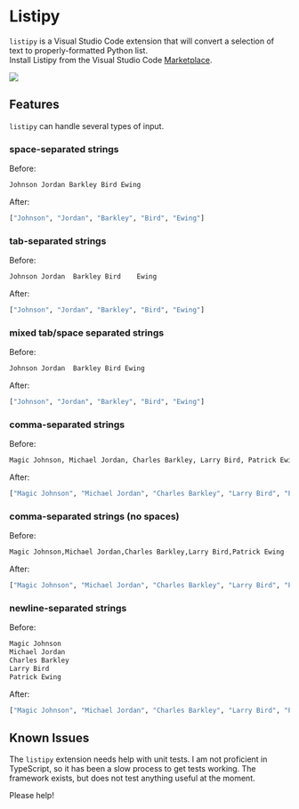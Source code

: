 # Listipy

`listipy` is a Visual Studio Code extension that will convert a selection of text to properly-formatted Python list.  
Install Listipy from the Visual Studio Code [Marketplace](https://marketplace.visualstudio.com/items?itemName=arvkevi.listipy).

![](images/demo.gif)

## Features

`listipy` can handle several types of input.

### space-separated strings  

Before:  

```python
Johnson Jordan Barkley Bird Ewing
```

After:  

```python
["Johnson", "Jordan", "Barkley", "Bird", "Ewing"]
```

### tab-separated strings

Before:  

```python
Johnson Jordan  Barkley Bird    Ewing
```

After:  

```python
["Johnson", "Jordan", "Barkley", "Bird", "Ewing"]
```

### mixed tab/space separated strings

Before:  

```python
Johnson Jordan  Barkley Bird Ewing
```

After:  

```python
["Johnson", "Jordan", "Barkley", "Bird", "Ewing"]
```

### comma-separated strings  

Before: 

```python
Magic Johnson, Michael Jordan, Charles Barkley, Larry Bird, Patrick Ewing
```

After: 

```python
["Magic Johnson", "Michael Jordan", "Charles Barkley", "Larry Bird", "Patrick Ewing"]
```

### comma-separated strings (no spaces) 

Before: 

```python
Magic Johnson,Michael Jordan,Charles Barkley,Larry Bird,Patrick Ewing
```

After: 

```python
["Magic Johnson", "Michael Jordan", "Charles Barkley", "Larry Bird", "Patrick Ewing"]
```

### newline-separated strings

Before:  

```python
Magic Johnson
Michael Jordan
Charles Barkley
Larry Bird
Patrick Ewing
```

After:  

```python
["Magic Johnson", "Michael Jordan", "Charles Barkley", "Larry Bird", "Patrick Ewing"]
```

## Known Issues

The `listipy` extension needs help with unit tests. I am not proficient in TypeScript, so it has been a slow process to get tests working. The framework exists, but does not test anything useful at the moment.

Please help!